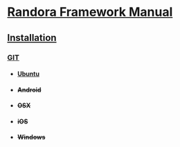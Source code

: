 # [Randora Framework Manual](/README.md)

## [Installation](/manual/installation/README.md)

### [GIT](/manual/installation/git/README.md)

* #### [Ubuntu](/manual/installation/git/ubuntu/README.md)

* #### ~~Android~~

* #### ~~OSX~~

* #### ~~iOS~~

* #### ~~Windows~~
